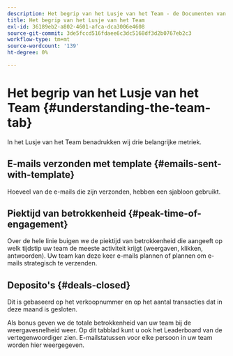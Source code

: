 ```yaml
---
description: Het begrip van het Lusje van het Team - de Documenten van Marketo - de Documentatie van het Product
title: Het begrip van het Lusje van het Team
exl-id: 36189eb2-a802-4601-afca-dca3006e4608
source-git-commit: 3de5fccd516fdaee6c3dc5168df3d2b0767eb2c3
workflow-type: tm+mt
source-wordcount: '139'
ht-degree: 0%

---
```


# Het begrip van het Lusje van het Team {#understanding-the-team-tab}

In het Lusje van het Team benadrukken wij drie belangrijke metriek.

## E-mails verzonden met template {#emails-sent-with-template}

Hoeveel van de e-mails die zijn verzonden, hebben een sjabloon gebruikt.

## Piektijd van betrokkenheid {#peak-time-of-engagement}

Over de hele linie buigen we de piektijd van betrokkenheid die aangeeft op welk tijdstip uw team de meeste activiteit krijgt (weergaven, klikken, antwoorden). Uw team kan deze keer e-mails plannen of plannen om e-mails strategisch te verzenden.

## Deposito&#39;s {#deals-closed}

Dit is gebaseerd op het verkoopnummer en op het aantal transacties dat in deze maand is gesloten.

Als bonus geven we de totale betrokkenheid van uw team bij de weergavesnelheid weer. Op dit tabblad kunt u ook het Leaderboard van de vertegenwoordiger zien. E-mailstatussen voor elke persoon in uw team worden hier weergegeven.
